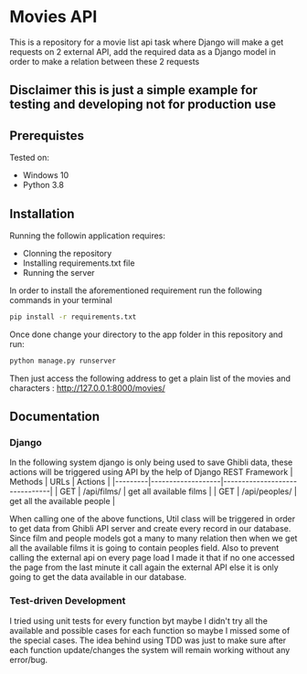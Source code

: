 ﻿# Movies API
 
This is a repository for a movie list api task where Django will make a get requests on 2 external API, add the required data as a Django model in order to make a relation between these 2 requests
## Disclaimer this is just a simple example for testing and developing not for production use

## Prerequistes 

Tested on:
- Windows 10
- Python 3.8

## Installation

Running the followin application requires:
- Clonning the repository
- Installing requirements.txt file
- Running the server

In order to install the aforementioned requirement run the following commands in your terminal
```sh
pip install -r requirements.txt
```

Once done change your directory to the app folder in this repository and run:
```sh
python manage.py runserver
```

Then just access the following address to get a plain list of the movies and characters : http://127.0.0.1:8000/movies/

## Documentation

### Django

In the following system django is only being used to save Ghibli data, these actions will be triggered using API by the help of Django REST Framework
| Methods | URLs              | Actions                       |
|---------|-------------------|-------------------------------|
| GET     | /api/films/       | get all available films       |
| GET     | /api/peoples/     | get all the available people  |

When calling one of the above functions, Util class will be triggered in order to get data from Ghibli API server and create every record in our database. Since film and people models got a many to many relation then when we get all the available films it is going to contain peoples field.
Also to prevent calling the external api on every page load I made it that if no one accessed the page from the last minute it call again the external API else it is only going to get the data available in our database.

### Test-driven Development

I tried using unit tests for every function byt maybe I didn't try all the available and possible cases for each function so maybe I missed some of the special cases. The idea behind using TDD was just to make sure after each function update/changes the system will remain working without any error/bug.
